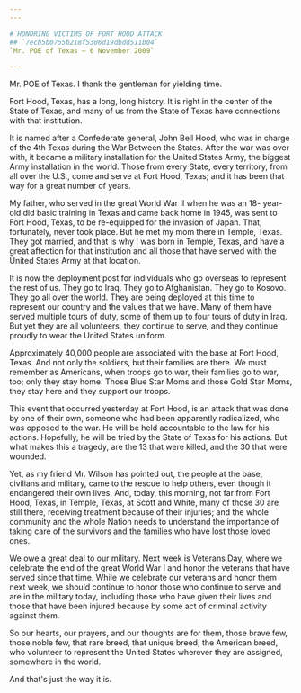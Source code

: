```yaml
---
---

# HONORING VICTIMS OF FORT HOOD ATTACK
## `7ecb5b0755b218f5306d19dbdd511b04`
`Mr. POE of Texas — 6 November 2009`

---
```



Mr. POE of Texas. I thank the gentleman for yielding time.

Fort Hood, Texas, has a long, long history. It is right in the center 
of the State of Texas, and many of us from the State of Texas have 
connections with that institution.

It is named after a Confederate general, John Bell Hood, who was in 
charge of the 4th Texas during the War Between the States. After the 
war was over with, it became a military installation for the United 
States Army, the biggest Army installation in the world. Those from 
every State, every territory, from all over the U.S., come and serve at 
Fort Hood, Texas; and it has been that way for a great number of years.

My father, who served in the great World War II when he was an 18-
year-old did basic training in Texas and came back home in 1945, was 
sent to Fort Hood, Texas, to be re-equipped for the invasion of Japan. 
That, fortunately, never took place. But he met my mom there in Temple, 
Texas. They got married, and that is why I was born in Temple, Texas, 
and have a great affection for that institution and all those that have 
served with the United States Army at that location.

It is now the deployment post for individuals who go overseas to 
represent the rest of us. They go to Iraq. They go to Afghanistan. They 
go to Kosovo. They go all over the world. They are being deployed at 
this time to represent our country and the values that we have. Many of 
them have served multiple tours of duty, some of them up to four tours 
of duty in Iraq. But yet they are all volunteers, they continue to 
serve, and they continue proudly to wear the United States uniform.

Approximately 40,000 people are associated with the base at Fort 
Hood, Texas. And not only the soldiers, but their families are there. 
We must remember as Americans, when troops go to war, their families go 
to war, too; only they stay home. Those Blue Star Moms and those Gold 
Star Moms, they stay here and they support our troops.

This event that occurred yesterday at Fort Hood, is an attack that 
was done by one of their own, someone who had been apparently 
radicalized, who was opposed to the war. He will be held accountable to 
the law for his actions. Hopefully, he will be tried by the State of 
Texas for his actions. But what makes this a tragedy, are the 13 that 
were killed, and the 30 that were wounded.

Yet, as my friend Mr. Wilson has pointed out, the people at the base, 
civilians and military, came to the rescue to help others, even though 
it endangered their own lives. And, today, this morning, not far from 
Fort Hood, Texas, in Temple, Texas, at Scott and White, many of those 
30 are still there, receiving treatment because of their injuries; and 
the whole community and the whole Nation needs to understand the 
importance of taking care of the survivors and the families who have 
lost those loved ones.

We owe a great deal to our military. Next week is Veterans Day, where 
we celebrate the end of the great World War I and honor the veterans 
that have served since that time. While we celebrate our veterans and 
honor them next week, we should continue to honor those who continue to 
serve and are in the military today, including those who have given 
their lives and those that have been injured because by some act of 
criminal activity against them.

So our hearts, our prayers, and our thoughts are for them, those 
brave few, those noble few, that rare breed, that unique breed, the 
American breed, who volunteer to represent the United States wherever 
they are assigned, somewhere in the world.

And that's just the way it is.